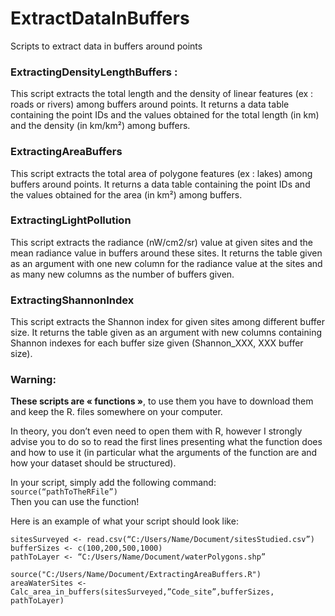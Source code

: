 # ExtractDataInBuffers
Scripts to extract data in buffers around points

### ExtractingDensityLengthBuffers :
This script extracts the total length and the density of linear features 
(ex : roads or rivers) among buffers around points.
It returns a data table containing the point IDs and the values obtained
for the total length (in km) and the density (in km/km²) among buffers.

### ExtractingAreaBuffers
This script extracts the total area of polygone features 
(ex : lakes) among buffers around points.
It returns a data table containing the point IDs and the values obtained
for the area (in km²) among buffers.

### ExtractingLightPollution
This script extracts the radiance (nW/cm2/sr) value at given sites and the
mean radiance value in buffers around these sites.
It returns the table given as an argument with one new column for the radiance
value at the sites and as many new columns as the number of buffers given.

### ExtractingShannonIndex
This script extracts the Shannon index for given sites among different buffer size.
It returns the table given as an argument with new columns containing Shannon indexes
for each buffer size given (Shannon_XXX, XXX buffer size).

### Warning:
**These scripts are « functions »**, to use them you have to download them and keep the R. files somewhere on your computer.  

In theory, you don’t even need to open them with R, however I strongly advise you to do so to read the first lines presenting what the function does and how to use it (in particular what the arguments of the function are and how your dataset should be structured). 

In your script, simply add the following command:  
`source(“pathToTheRFile”)`  
Then you can use the function!  

Here is an example of what your script should look like: 

`sitesSurveyed <- read.csv(“C:/Users/Name/Document/sitesStudied.csv”)`  
`bufferSizes <- c(100,200,500,1000)`  
`pathToLayer <- “C:/Users/Name/Document/waterPolygons.shp”`  

`source("C:/Users/Name/Document/ExtractingAreaBuffers.R")`  
`areaWaterSites <- Calc_area_in_buffers(sitesSurveyed,”Code_site”,bufferSizes, pathToLayer)`
